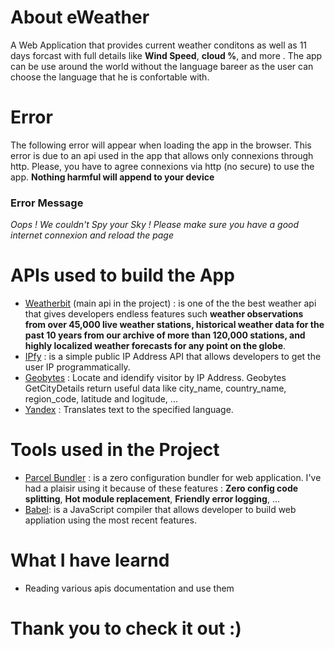 # About eWeather

A Web Application that provides current weather conditons as well as 11 days forcast with full details like **Wind Speed**, **cloud %**, and more . The app can be use around the world without the language bareer as the user can choose the language that he is confortable with.

# Error

The following error will appear when loading the app in the browser.
This error is due to an api used in the app that allows only connexions through http. Please, you have to agree connexions via http (no secure) to use the app. **Nothing harmful will append to your device**

### Error Message

_Oops ! We couldn't Spy your Sky !_
_Please make sure you have a good internet connexion_
_and reload the page_

# APIs used to build the App

- [Weatherbit](https://www.weatherbit.io/api) (main api in the project) : is one of the the best weather api that gives developers endless features such **weather observations from over 45,000 live weather stations, historical weather data for the past 10 years from our archive of more than 120,000 stations, and highly localized weather forecasts for any point on the globe**.
- [IPfy](https://www.ipify.org/) : is a simple public IP Address API that allows developers to get the user IP programmatically.
- [Geobytes](http://getcitydetails.geobytes.com/) : Locate and idendify visitor by IP Address. Geobytes GetCityDetails return useful data like city_name, country_name, region_code, latitude and logitude, ...
- [Yandex](https://tech.yandex.com/translate/doc/dg/reference/translate-docpage/) : Translates text to the specified language.

# Tools used in the Project

- [Parcel Bundler](https://en.parceljs.org/) : is a zero configuration bundler for web application. I've had a plaisir using it because of these features : **Zero config code splitting**, **Hot module replacement**, **Friendly error logging**, ...
- [Babel](https://babeljs.io/): is a JavaScript compiler that allows developer to build web appliation using the most recent features.

# What I have learnd

- Reading various apis documentation and use them

# Thank you to check it out :)
